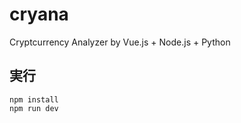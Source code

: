 # cryana
Cryptcurrency Analyzer by Vue.js + Node.js + Python
## 実行

```
npm install
npm run dev
```
